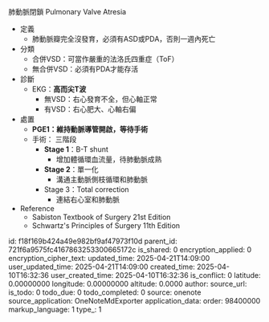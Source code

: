 肺動脈閉鎖 Pulmonary Valve Atresia

- 定義
  - 肺動脈瓣完全沒發育，必須有ASD或PDA，否則一週內死亡
- 分類
  - 合併VSD：可當作嚴重的法洛氏四重症（ToF）
  - 無合併VSD：必須有PDA才能存活
- 診斷
  - EKG：**高而尖T波**
    - 無VSD：右心發育不全，但心軸正常
    - 有VSD：右心肥大、心軸右偏
- 處置
  - **PGE1：維持動脈導管開啟，等待手術**
  - 手術： 三階段
    - **Stage 1**：B-T shunt
      - 增加體循環血流量，待肺動脈成熟
    - **Stage 2**：單一化
      - 溝通主動脈側枝循環和肺動脈
    - Stage 3：Total correction
      - 連結右心室和肺動脈
- Reference
  - Sabiston Textbook of Surgery 21st Edition
  - Schwartz's Principles of Surgery 11th Edition



id: f18f169b424a49e982bf9af47973f10d
parent_id: 721f6a9575fc4167863253300665172c
is_shared: 0
encryption_applied: 0
encryption_cipher_text: 
updated_time: 2025-04-21T14:09:00
user_updated_time: 2025-04-21T14:09:00
created_time: 2025-04-10T16:32:36
user_created_time: 2025-04-10T16:32:36
is_conflict: 0
latitude: 0.00000000
longitude: 0.00000000
altitude: 0.0000
author: 
source_url: 
is_todo: 0
todo_due: 0
todo_completed: 0
source: onenote
source_application: OneNoteMdExporter
application_data: 
order: 98400000
markup_language: 1
type_: 1